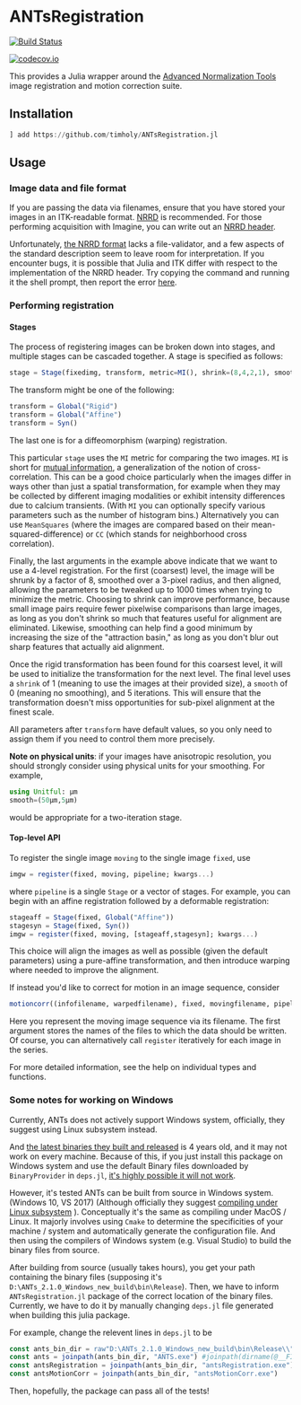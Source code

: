 # ANTsRegistration

[![Build Status](https://travis-ci.org/timholy/ANTSRegistration.jl.svg?branch=master)](https://travis-ci.org/timholy/ANTSRegistration.jl)

[![codecov.io](http://codecov.io/github/timholy/ANTSRegistration.jl/coverage.svg?branch=master)](http://codecov.io/github/timholy/ANTSRegistration.jl?branch=master)

This provides a Julia wrapper around the
[Advanced Normalization Tools](https://stnava.github.io/ANTs/) image
registration and motion correction suite.

## Installation
```julia
] add https://github.com/timholy/ANTsRegistration.jl
```

## Usage

### Image data and file format

If you are passing the data via filenames, ensure that you have stored
your images in an ITK-readable
format. [NRRD](https://github.com/JuliaIO/NRRD.jl) is recommended. For
those performing acquisition with Imagine, you can write out an
[NRRD header](https://github.com/timholy/ImagineFormat.jl#converting-to-nrrd).

Unfortunately, [the NRRD format](http://teem.sourceforge.net/nrrd/format.html)
lacks a file-validator, and a few aspects of the standard description seem
to leave room for interpretation. If you encounter bugs, it is possible that
Julia and ITK differ with respect to the implementation of the NRRD header.
Try copying the command and running it the shell prompt, then report the error
[here](https://github.com/JuliaIO/NRRD.jl/issues/new).

### Performing registration

#### Stages

The process of registering images can be broken down into stages, and multiple stages can be cascaded together. A stage is specified as follows:

```julia
stage = Stage(fixedimg, transform, metric=MI(), shrink=(8,4,2,1), smooth=(3,2,1,0), iterations=(1000,500,250,5))
```

The transform might be one of the following:
```julia
transform = Global("Rigid")
transform = Global("Affine")
transform = Syn()
```
The last one is for a diffeomorphism (warping) registration.

This particular `stage` uses the `MI` metric for comparing the two
images.  `MI` is short for
[mutual information](https://en.wikipedia.org/wiki/Mutual_information),
a generalization of the notion of cross-correlation.  This can be a
good choice particularly when the images differ in ways other than
just a spatial transformation, for example when they may be collected
by different imaging modalities or exhibit intensity differences due
to calcium transients. (With `MI` you can optionally specify various
parameters such as the number of histogram bins.) Alternatively you
can use `MeanSquares` (where the images are compared based on their
mean-squared-difference) or `CC` (which stands for neighborhood cross
correlation).

Finally, the last arguments in the example above indicate that we want
to use a 4-level registration. For the first (coarsest) level, the
image will be shrunk by a factor of 8, smoothed over a 3-pixel radius,
and then aligned, allowing the parameters to be tweaked up to 1000
times when trying to minimize the metric. Choosing to shrink can
improve performance, because small image pairs require fewer pixelwise
comparisons than large images, as long as you don't shrink so much
that features useful for alignment are eliminated.  Likewise,
smoothing can help find a good minimum by increasing the size of the
"attraction basin," as long as you don't blur out sharp features that
actually aid alignment.

Once the rigid transformation has been found for this coarsest level,
it will be used to initialize the transformation for the next
level. The final level uses a `shrink` of 1 (meaning to use the images
at their provided size), a `smooth` of 0 (meaning no smoothing), and 5
iterations. This will ensure that the transformation doesn't miss
opportunities for sub-pixel alignment at the finest scale.

All parameters after `transform` have default values, so you only need
to assign them if you need to control them more precisely.

**Note on physical units**: if your images have anisotropic resolution,
you should strongly consider using physical units for your smoothing.
For example,

```julia
using Unitful: μm
smooth=(50μm,5μm)
```

would be appropriate for a two-iteration stage.

#### Top-level API

To register the single image `moving` to the single image `fixed`, use
```julia
imgw = register(fixed, moving, pipeline; kwargs...)
```

where `pipeline` is a single `Stage` or a vector of stages. For
example, you can begin with an affine registration followed by a
deformable registration:

```julia
stageaff = Stage(fixed, Global("Affine"))
stagesyn = Stage(fixed, Syn())
imgw = register(fixed, moving, [stageaff,stagesyn]; kwargs...)
```

This choice will align the images as well as possible (given the
default parameters) using a pure-affine transformation, and then
introduce warping where needed to improve the alignment.

If instead you'd like to correct for motion in an image sequence, consider
```julia
motioncorr((infofilename, warpedfilename), fixed, movingfilename, pipeline)
```
Here you represent the moving image sequence via its filename. The
first argument stores the names of the files to which the data should
be written. Of course, you can alternatively call `register` iteratively
for each image in the series.

For more detailed information, see the help on individual types and
functions.

### Some notes for working on Windows
Currently, ANTs does not actively support Windows system, officially, they suggest using Linux subsystem instead.

And [the latest binaries they built and released](https://github.com/ANTsX/ANTs/releases/tag/v2.1.0) is 4 years old, and it may not work on every machine. Because of this, if you just install this package on Windows system and use the default Binary files downloaded by `BinaryProvider` in `deps.jl`, [it's highly possible it will not work](https://github.com/ANTsX/ANTs/issues/339).

However, it's tested ANTs can be built from source in Windows system. (Windows 10, VS 2017) (Although officially they suggest [compiling under Linux subsystem](https://github.com/ANTsX/ANTs/wiki/Compiling-ANTs-on-Windows-10) ). Conceptually it's the same as compiling under MacOS / Linux. It majorly involves using `Cmake` to determine the specificities of your machine / system and automatically generate the configuration file. And then using the compilers of Windows system (e.g. Visual Studio) to build the binary files from source.

After building from source (usually takes hours), you get your path containing the binary files (supposing it's `D:\ANTs_2.1.0_Windows_new_build\bin\Release`). Then, we have to inform `ANTsRegistration.jl` package of the correct location of the binary files. Currently, we have to do it by manually changing `deps.jl` file generated when building this julia package.

For example, change the relevent lines in `deps.jl` to be
```julia
const ants_bin_dir = raw"D:\ANTs_2.1.0_Windows_new_build\bin\Release\\" # use this variable for outside ANTs binary
const ants = joinpath(ants_bin_dir, "ANTS.exe") #joinpath(dirname(@__FILE__), "usr\\bin\\ANTS.exe")
const antsRegistration = joinpath(ants_bin_dir, "antsRegistration.exe") # joinpath(dirname(@__FILE__), "usr\\bin\\antsRegistration.exe")
const antsMotionCorr = joinpath(ants_bin_dir, "antsMotionCorr.exe")
```
Then, hopefully, the package can pass all of the tests!
